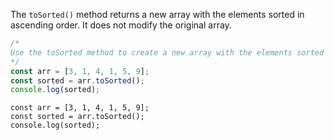 The `toSorted()` method returns a new array with the elements sorted in ascending order. It does not modify the original array.

```js
/*
Use the toSorted method to create a new array with the elements sorted in ascending order
*/
const arr = [3, 1, 4, 1, 5, 9];
const sorted = arr.toSorted();
console.log(sorted);
```

```solution
const arr = [3, 1, 4, 1, 5, 9];
const sorted = arr.toSorted();
console.log(sorted);
```